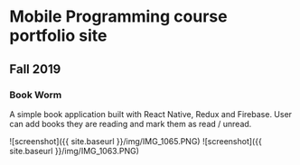 # Mobile Programming course portfolio site

## Fall 2019

### Book Worm

A simple book application built with React Native, Redux and Firebase. User can add books they are reading and mark them as read / unread. 

![screenshot]({{ site.baseurl }}/img/IMG_1065.PNG) ![screenshot]({{ site.baseurl }}/img/IMG_1063.PNG)
